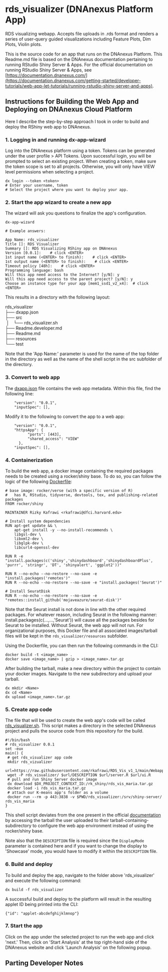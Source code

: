<!-- dx-header -->
# rds_visualizer (DNAnexus Platform App)

RDS visualizing webapp. Accepts file uploads in .rds format and renders a series of user-query guided visualizations including Feature Plots, Dim Plots, Violin plots.

This is the source code for an app that runs on the DNAnexus Platform.
This Readme.md file is based on the DNAnexus documentation pertaining to running RStudio Shiny Server & Apps. For the official documentation on running RStudio Shiny Server & Apps, see
[https://documentation.dnanexus.com/](https://documentation.dnanexus.com/getting-started/developer-tutorials/web-app-let-tutorials/running-rstudio-shiny-server-and-apps).
<!-- /dx-header -->

## Instructions for Building the Web App and Deploying on DNAnexus Cloud Platform

Here I describe the step-by-step approach I took in order to build and deploy the RShiny web app to DNAnexus.

### 1. Logging in and running dx-app-wizard

Log into the DNAnexus platform using a token. Tokens can be generated under the user profile > API Tokens. Upon successful login, you will be prompted to select an existing project. When creating a token, make sure the token scope is set to all projects. Otherwise, you will only have VIEW level permissions when selecting a project. 

```
dx login --token <token>
# Enter your username, token
# Select the project where you want to deploy your app.
```

### 2. Start the app wizard to create a new app

The wizard will ask you questions to finalize the app's configuration.

```
dx-app-wizard

# Example answers:

App Name: rds_visualizer
Title []: RDS Visualizer
Summary []: RDS Visualizing RShiny app on DNAnexus
Version [0.0.1]:    # click <ENTER>
1st input name (<ENTER> to finish):    # click <ENTER>
1st output name (<ENTER> to finish):    # click <ENTER>
Timeout policy [48h]:    # click <ENTER>
Programming language: bash
Will this app need access to the Internet? [y/N]: y
Will this app need access to the parent project? [y/N]: y
Choose an instance type for your app [mem1_ssd1_v2_x4]:  # click <ENTER>

```

This results in a directory with the following layout:

rds_visualizer <br>
├── dxapp.json  <br>
├── src  <br>
&nbsp;│&emsp;└── rds_visualizer.sh  <br>
├── Readme.developer.md  <br>
├── Readme.md  <br>
├── resources  <br>
└── test

Note that the 'App Name:' parameter is used for the name of the top folder in the directory as well as the name of the shell script in the src subfolder of the directory. 

### 3. Convert to web app

The [dxapp.json](./DNAnexus_deploy/dxapp.json) file contains the web app metadata. Within this file, find the following line:

```
    "version": "0.0.1",
    "inputSpec": [],
```

Modify it to the following to convert the app to a web app:

```
    "version": "0.0.1",
    "httpsApp": {
          "ports": [443],
          "shared_access": "VIEW"
      },
    "inputSpec": [],
```

### 4. Containerization

To build the web app, a docker image containing the required packages needs to be created using a rocker/shiny base. To do so, you can follow the logic of the following [Dockerfile](./DNAnexus_deploy/Dockerfile):

```
# base image: rocker/verse (with a specific version of R)
#   has R, RStudio, tidyverse, devtools, tex, and publishing-related packages
FROM rocker/shiny

MAINTAINER Rizky Kafrawi <rkafrawi@dfci.harvard.edu>

# Install system dependencies
RUN apt-get update && \
    apt-get install -y --no-install-recommends \
    libgsl-dev \
    libxml2-dev \
    libglpk-dev \
    libcurl4-openssl-dev

RUN R -e "install.packages(c('shiny','shinydashboard','shinydashboardPlus', 'purrr', 'stringr', 'DT', 'shinyalert', 'ggplot2'))" 

RUN R --no-echo --no-restore --no-save -e "install.packages('remotes')"
RUN R --no-echo --no-restore --no-save -e "install.packages('Seurat')"

# Install SeuratDisk
RUN R --no-echo --no-restore --no-save -e "remotes::install_github('mojaveazure/seurat-disk')"

```
Note that the Seurat install is not done in line with the other required packages. For whatever reason, including Seurat in the following manner: install.packages(c(...,...,'Seurat')) will cause all the packages besides for Seurat to be installed. Without Seurat, the web app will not run. For organizational purposes, this Docker file and all associated images/tarball files will be kept in the `rds_visualizer/resources` subfolder.

Using the Dockerfile, you can then run the following commands in the CLI:

```
docker build -t <image_name> . 
docker save <image_name> | gzip > <image_name>.tar.gz
```

After building the tarball, make a new directory within the project to contain your docker images. Navigate to the new subdirectory and upload your tarball.

```
dx mkdir <Name>
dx cd <Name>
dx upload <image_name>.tar.gz
```

### 5. Create app code

The file that will be used to create the web app's code will be called [rds_visualizer.sh](./DNAnexus_deploy/rds_visualizer.sh). This script makes a directory in the selected DNAnexus project and pulls the source code from this repository for the build.

```
#!/bin/bash
# rds_visualizer 0.0.1
set -eux
main() {
 # get rds_visualizer app code
 mkdir rds_vizualizer
 url=https://raw.githubusercontent.com/rkafrawi/RDS_Vis_v1_1/main/Webapp_source
 wget -P rds_visualizer/ $url/DESCRIPTION $url/server.R $url/ui.R
 # pull and run Shiny Server docker image
 dx download $DX_PROJECT_CONTEXT_ID:/rk_shiny/rds_vis_maria.tar.gz
 docker load -i rds_vis_maria.tar.gz
 # attach our K-means app's folder as a volume
 docker run --rm -p 443:3838 -v $PWD/rds_visualizer:/srv/shiny-server/ rds_vis_maria
}
```

This shell script deviates from the one present in the official [documentation](https://documentation.dnanexus.com/getting-started/developer-tutorials/web-app-let-tutorials/running-rstudio-shiny-server-and-apps) by accessing the tarball the user uploaded to their tarball-containing-subdirectory to configure the web app environment instead of using the rocker/shiny base.

Note also that the `DESCRIPTION` file is required since the `DisplayMode` parameter is contained here and if you want to change the display to 'Showcase' mode, you would have to modify it within the  `DESCRIPTION` file.

### 6. Build and deploy

To build and deploy the app, navigate to the folder above 'rds_visualizer' and execute the following command:

```
dx build -f rds_visualizer
```
A successful build and deploy to the platform will result in the resulting applet ID being printed into the CLI:

```
{"id": "applet-abcdefghijklmnop"}
```
### 7. Start the app

Click on the app under the selected project to run the web app and click 'next.' Then, click on 'Start Analysis' at the top right-hand side of the DNAnexus website and click 'Launch Analysis' on the following popup.

## Parting Developer Notes


